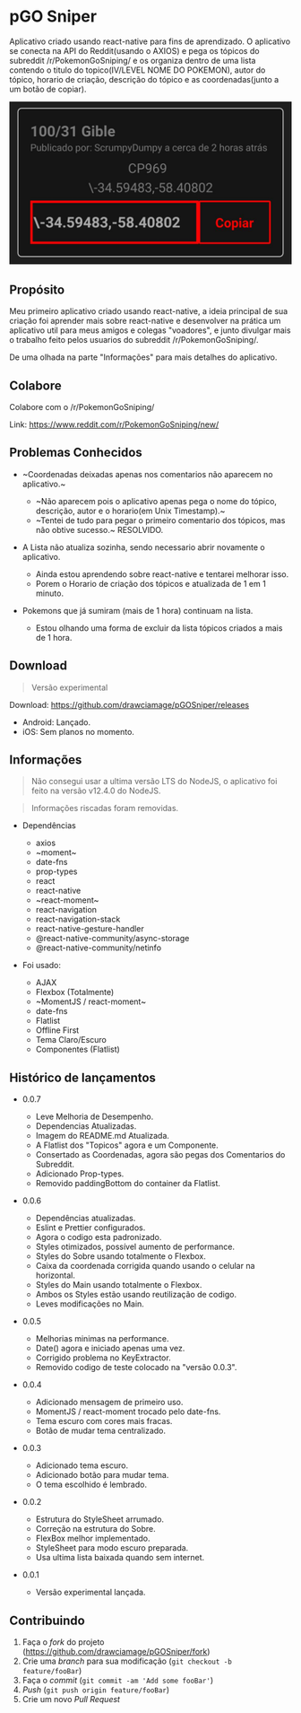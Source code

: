 # pGO Sniper

Aplicativo criado usando react-native para fins de aprendizado. O aplicativo se conecta na API do Reddit(usando o AXIOS) e pega os tópicos do subreddit /r/PokemonGoSniping/ e os organiza dentro de uma lista contendo o titulo do topico(IV/LEVEL  NOME DO POKEMON), autor do tópico, horario de criação, descrição do tópico e as coordenadas(junto a um botão de copiar).

![imagem](img.png?raw=true)

## Propósito

Meu primeiro aplicativo criado usando react-native, a ideia principal de sua criação foi aprender mais sobre react-native e desenvolver na prática um aplicativo util para meus amigos e colegas "voadores", e junto divulgar mais o trabalho feito pelos usuarios do subreddit /r/PokemonGoSniping/.

De uma olhada na parte "Informações" para mais detalhes do aplicativo.

## Colabore

Colabore com o /r/PokemonGoSniping/

Link: https://www.reddit.com/r/PokemonGoSniping/new/

## Problemas Conhecidos

* ~Coordenadas deixadas apenas nos comentarios não aparecem no aplicativo.~
  * ~Não aparecem pois o aplicativo apenas pega o nome do tópico, descrição, autor e o horario(em Unix Timestamp).~
  * ~Tentei de tudo para pegar o primeiro comentario dos tópicos, mas não obtive sucesso.~ RESOLVIDO.

* A Lista não atualiza sozinha, sendo necessario abrir novamente o aplicativo.
  * Ainda estou aprendendo sobre react-native e tentarei melhorar isso.
  * Porem o Horario de criação dos tópicos e atualizada de 1 em 1 minuto.

* Pokemons que já sumiram (mais de 1 hora) continuam na lista.
  * Estou olhando uma forma de excluir da lista tópicos criados a mais de 1 hora.

## Download

> Versão experimental

Download: https://github.com/drawciamage/pGOSniper/releases

* Android: Lançado.
* iOS: Sem planos no momento.

## Informações

> Não consegui usar a ultima versão LTS do NodeJS, o aplicativo foi feito na versão v12.4.0 do NodeJS.

> Informações riscadas foram removidas. 

* Dependências
  * axios
  * ~moment~
  * date-fns
  * prop-types
  * react
  * react-native
  * ~react-moment~
  * react-navigation
  * react-navigation-stack
  * react-native-gesture-handler
  * @react-native-community/async-storage
  * @react-native-community/netinfo

* Foi usado:
  * AJAX
  * Flexbox (Totalmente)
  * ~MomentJS / react-moment~
  * date-fns
  * Flatlist
  * Offline First
  * Tema Claro/Escuro
  * Componentes (Flatlist)

## Histórico de lançamentos

* 0.0.7
  * Leve Melhoria de Desempenho.
  * Dependencias Atualizadas.
  * Imagem do README.md Atualizada.
  * A Flatlist dos "Topicos" agora e um Componente.
  * Consertado as Coordenadas, agora são pegas dos Comentarios do Subreddit.
  * Adicionado Prop-types.
  * Removido paddingBottom do container da Flatlist.

* 0.0.6
  * Dependências atualizadas.
  * Eslint e Prettier configurados.
  * Agora o codigo esta padronizado.
  * Styles otimizados, possível  aumento de performance.
  * Styles do Sobre usando totalmente o Flexbox.
  * Caixa da coordenada corrigida quando usando o celular na horizontal.
  * Styles do Main usando totalmente o Flexbox.
  * Ambos os Styles estão usando reutilização de codigo.
  * Leves modificações no Main.
  
* 0.0.5
  * Melhorias minimas na performance.
  * Date() agora e iniciado apenas uma vez.
  * Corrigido problema no KeyExtractor.
  * Removido codigo de teste colocado na "versão 0.0.3".

* 0.0.4
  * Adicionado mensagem de primeiro uso.
  * MomentJS / react-moment trocado pelo date-fns.
  * Tema escuro com cores mais fracas.
  * Botão de mudar tema centralizado.

* 0.0.3
  * Adicionado tema escuro.
  * Adicionado botão para mudar tema.
  * O tema escolhido é lembrado.

* 0.0.2
  * Estrutura do StyleSheet arrumado.
  * Correção na estrutura do Sobre.
  * FlexBox melhor implementado.
  * StyleSheet para modo escuro preparada.
  * Usa ultima lista baixada quando sem internet.

* 0.0.1
    * Versão experimental lançada.

## Contribuindo

1. Faça o _fork_ do projeto (<https://github.com/drawciamage/pGOSniper/fork>)
2. Crie uma _branch_ para sua modificação (`git checkout -b feature/fooBar`)
3. Faça o _commit_ (`git commit -am 'Add some fooBar'`)
4. _Push_ (`git push origin feature/fooBar`)
5. Crie um novo _Pull Request_
